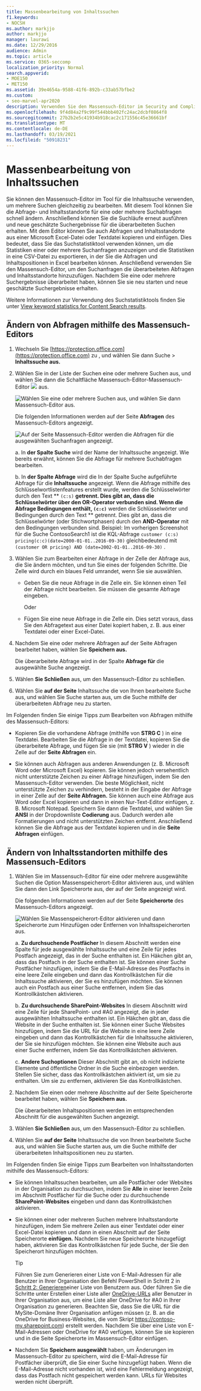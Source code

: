 ```yaml
---
title: Massenbearbeitung von Inhaltssuchen
f1.keywords:
- NOCSH
ms.author: markjjo
author: markjjo
manager: laurawi
ms.date: 12/29/2016
audience: Admin
ms.topic: article
ms.service: O365-seccomp
localization_priority: Normal
search.appverid:
- MOE150
- MET150
ms.assetid: 39e4654a-9588-41f6-892b-c33ab57bfbe2
ms.custom:
- seo-marvel-apr2020
description: Verwenden Sie den Massensuch-Editor im Security and Compliance Center, um die Abfrage- und Inhaltsstandorte für eine oder mehrere Inhaltssuchen schnell zu ändern.
ms.openlocfilehash: 9f4d84a2f9c99f544bbb402fc24ac2dcbf0864f8
ms.sourcegitcommit: 27b2b2e5c41934b918cac2c171556c45e36661bf
ms.translationtype: MT
ms.contentlocale: de-DE
ms.lasthandoff: 03/19/2021
ms.locfileid: "50918231"
---
```

# <a name="bulk-edit-content-searches"></a>Massenbearbeitung von Inhaltssuchen

Sie können den Massensuch-Editor im Tool für die Inhaltssuche verwenden, um mehrere Suchen gleichzeitig zu bearbeiten. Mit diesem Tool können Sie die Abfrage- und Inhaltsstandorte für eine oder mehrere Suchabfragen schnell ändern. Anschließend können Sie die Suchläufe erneut ausführen und neue geschätzte Suchergebnisse für die überarbeiteten Suchen erhalten. Mit dem Editor können Sie auch Abfragen und Inhaltsstandorte aus einer Microsoft Excel-Datei oder Textdatei kopieren und einfügen. Dies bedeutet, dass Sie das Suchstatistiktool verwenden können, um die Statistiken einer oder mehrere Suchanfragen anzuzeigen und die Statistiken in eine CSV-Datei zu exportieren, in der Sie die Abfragen und Inhaltspositionen in Excel bearbeiten können. Anschließend verwenden Sie den Massensuch-Editor, um den Suchanfragen die überarbeiteten Abfragen und Inhaltsstandorte hinzuzufügen. Nachdem Sie eine oder mehrere Suchergebnisse überarbeitet haben, können Sie sie neu starten und neue geschätzte Suchergebnisse erhalten.
  
Weitere Informationen zur Verwendung des Suchstatistiktools finden Sie unter [View keyword statistics for Content Search results](view-keyword-statistics-for-content-search.md).
  
## <a name="use-the-bulk-search-editor-to-change-queries"></a>Ändern von Abfragen mithilfe des Massensuch-Editors

1. Wechseln Sie [https://protection.office.com](https://protection.office.com) zu , und wählen Sie dann Suche  \> **Inhaltssuche aus.**
    
2. Wählen Sie in der Liste der Suchen eine oder  mehrere Suchen aus, und wählen Sie dann die Schaltfläche Massensuch-Editor-Massensuch-Editor ![ ](../media/1ddb3d18-2f00-4a7b-98a6-817ca5ec7014.png) aus.
    
    ![Wählen Sie eine oder mehrere Suchen aus, und wählen Sie dann Massensuch-Editor aus.](../media/600c9716-89a2-4451-b111-fa7cfaad2006.png)
  
    Die folgenden Informationen werden auf der Seite **Abfragen** des Massensuch-Editors angezeigt. 
    
    ![Auf der Seite Massensuch-Editor werden die Abfragen für die ausgewählten Suchanfragen angezeigt.](../media/189659af-cc78-4479-b0bc-a93decad2f6c.png)
  
    a. In **der Spalte Suche** wird der Name der Inhaltssuche angezeigt. Wie bereits erwähnt, können Sie die Abfrage für mehrere Suchabfragen bearbeiten. 
    
    b. In **der Spalte Abfrage** wird die In der Spalte Suche aufgeführte Abfrage für die **Inhaltssuche** angezeigt. Wenn die Abfrage mithilfe des Schlüsselwortlistenfeatures erstellt wurde, werden die Schlüsselwörter durch den Text ** `(c:s)` **getrennt. Dies gibt an, dass die Schlüsselwörter über den **OR-Operator verbunden** sind. Wenn die Abfrage Bedingungen enthält, `(c:c)`** werden die Schlüsselwörter und Bedingungen durch den Text ** getrennt. Dies gibt an, dass die Schlüsselwörter (oder Stichwortphasen) durch den **AND-Operator** mit den Bedingungen verbunden sind. Beispiel: Im vorherigen Screenshot für die Suche ContosoSearch1 ist die KQL-Abfrage  `customer (c:s) pricing(c:c)(date=2000-01-01..2016-09-30)` gleichbedeutend mit  `(customer OR pricing) AND (date=2002-01-01..2016-09-30)` .
    
3. Wählen Sie zum Bearbeiten einer Abfrage in der Zelle der Abfrage aus, die Sie ändern möchten, und tun Sie eines der folgenden Schritte. Die Zelle wird durch ein blaues Feld umrandet, wenn Sie sie auswählen.
    
   - Geben Sie die neue Abfrage in die Zelle ein. Sie können einen Teil der Abfrage nicht bearbeiten. Sie müssen die gesamte Abfrage eingeben.
    
      Oder
    
    - Fügen Sie eine neue Abfrage in die Zelle ein. Dies setzt voraus, dass Sie den Abfragetext aus einer Datei kopiert haben, z. B. aus einer Textdatei oder einer Excel-Datei.
    
4. Nachdem Sie eine oder mehrere Abfragen  auf der Seite Abfragen bearbeitet haben, wählen Sie **Speichern aus.**
    
    Die überarbeitete Abfrage wird in der Spalte **Abfrage für** die ausgewählte Suche angezeigt. 
    
5. Wählen **Sie Schließen** aus, um den Massensuch-Editor zu schließen. 
    
6. Wählen Sie **auf der Seite** Inhaltssuche die  von Ihnen bearbeitete Suche aus, und wählen Sie Suche starten aus, um die Suche mithilfe der überarbeiteten Abfrage neu zu starten. 
    
Im Folgenden finden Sie einige Tipps zum Bearbeiten von Abfragen mithilfe des Massensuch-Editors:
  
- Kopieren Sie die vorhandene Abfrage (mithilfe von **STRG C** ) in eine Textdatei. Bearbeiten Sie die Abfrage in der Textdatei, kopieren Sie die überarbeitete Abfrage, und fügen Sie sie (mit **STRG V** ) wieder in die Zelle auf der **Seite Abfragen** ein. 
    
- Sie können auch Abfragen aus anderen Anwendungen (z. B. Microsoft Word oder Microsoft Excel) kopieren. Sie können jedoch versehentlich nicht unterstützte Zeichen zu einer Abfrage hinzufügen, indem Sie den Massensuch-Editor verwenden. Die beste Möglichkeit, nicht unterstützte Zeichen zu verhindern, besteht in der Eingabe der Abfrage in einer Zelle auf der **Seite Abfragen.** Sie können auch eine Abfrage aus Word oder Excel kopieren und dann in einen Nur-Text-Editor einfügen, z. B. Microsoft Notepad. Speichern Sie dann die Textdatei, und wählen Sie **ANSI** in der Dropdownliste **Codierung** aus. Dadurch werden alle Formatierungen und nicht unterstützten Zeichen entfernt. Anschließend können Sie die Abfrage aus der Textdatei kopieren und in die **Seite Abfragen** einfügen. 
    
  
## <a name="use-the-bulk-search-editor-to-change-content-locations"></a>Ändern von Inhaltsstandorten mithilfe des Massensuch-Editors

1. Wählen Sie im Massensuch-Editor für eine oder mehrere ausgewählte Suchen  die Option Massenspeicherort-Editor aktivieren aus, und wählen Sie dann den Link Speicherorte aus, der auf der Seite angezeigt wird.  
    
    Die folgenden Informationen werden auf der Seite **Speicherorte** des Massensuch-Editors angezeigt. 
    
    ![Wählen Sie Massenspeicherort-Editor aktivieren und dann Speicherorte zum Hinzufügen oder Entfernen von Inhaltsspeicherorten aus.](../media/a5a468ce-bd63-4c53-bc37-ff64cf769e59.png)
  
    a. **Zu durchsuchende Postfächer** In diesem Abschnitt werden eine Spalte für jede ausgewählte Inhaltssuche und eine Zeile für jedes Postfach angezeigt, das in der Suche enthalten ist. Ein Häkchen gibt an, dass das Postfach in der Suche enthalten ist. Sie können einer Suche Postfächer hinzufügen, indem Sie die E-Mail-Adresse des Postfachs in eine leere Zeile eingeben und dann das Kontrollkästchen für die Inhaltssuche aktivieren, der Sie es hinzufügen möchten. Sie können auch ein Postfach aus einer Suche entfernen, indem Sie das Kontrollkästchen aktivieren.
    
    b. **Zu durchsuchende SharePoint-Websites** In diesem Abschnitt wird eine Zeile für jede SharePoint- und #A0 angezeigt, die in jeder ausgewählten Inhaltssuche enthalten ist. Ein Häkchen gibt an, dass die Website in der Suche enthalten ist. Sie können einer Suche Websites hinzufügen, indem Sie die URL für die Website in eine leere Zeile eingeben und dann das Kontrollkästchen für die Inhaltssuche aktivieren, der Sie sie hinzufügen möchten. Sie können eine Website auch aus einer Suche entfernen, indem Sie das Kontrollkästchen aktivieren.
    
    c. **Andere Suchoptionen** Dieser Abschnitt gibt an, ob nicht indizierte Elemente und öffentliche Ordner in die Suche einbezogen werden. Stellen Sie sicher, dass das Kontrollkästchen aktiviert ist, um sie zu enthalten. Um sie zu entfernen, aktivieren Sie das Kontrollkästchen.
    
2. Nachdem Sie einen oder mehrere Abschnitte auf  der Seite Speicherorte bearbeitet haben, wählen Sie **Speichern aus.**
    
    Die überarbeiteten Inhaltspositionen werden im entsprechenden Abschnitt für die ausgewählten Suchen angezeigt.
    
3. Wählen **Sie Schließen** aus, um den Massensuch-Editor zu schließen. 
    
4. Wählen Sie **auf der Seite** Inhaltssuche die  von Ihnen bearbeitete Suche aus, und wählen Sie Suche starten aus, um die Suche mithilfe der überarbeiteten Inhaltspositionen neu zu starten. 
    
Im Folgenden finden Sie einige Tipps zum Bearbeiten von Inhaltsstandorten mithilfe des Massensuch-Editors:
  
- Sie können Inhaltssuchen bearbeiten, um alle Postfächer oder Websites in der Organisation  zu durchsuchen, indem Sie **Alle** in einer leeren Zeile im Abschnitt Postfächer für die Suche oder zu durchsuchende **SharePoint-Websites** eingeben und dann das Kontrollkästchen aktivieren. 
    
- Sie können einer oder mehreren Suchen mehrere Inhaltsstandorte hinzufügen, indem Sie mehrere Zeilen aus einer Textdatei oder einer Excel-Datei kopieren und dann in einen Abschnitt auf der Seite Speicherorte **einfügen.** Nachdem Sie neue Speicherorte hinzugefügt haben, aktivieren Sie das Kontrollkästchen für jede Suche, der Sie den Speicherort hinzufügen möchten. 
    
    > [!TIP]
    > Führen Sie zum Generieren einer Liste von E-Mail-Adressen für alle Benutzer in Ihrer Organisation den Befehl PowerShell in Schritt 2 in [Schritt 2: Generieren](search-the-mailbox-and-onedrive-for-business-for-a-list-of-users.md#step-2-generate-a-list-of-users)einer Liste von Benutzern aus. Oder führen Sie die Schritte unter Erstellen einer Liste aller [OneDrive-URLs](/onedrive/list-onedrive-urls) aller Benutzer in Ihrer Organisation aus, um eine Liste aller OneDrive for #A0 in Ihrer Organisation zu generieren. Beachten Sie, dass Sie die URL für die MySite-Domäne Ihrer Organisation anfügen müssen (z. B. an die OneDrive for Business-Websites, die vom Skript https://contoso-my.sharepoint.com) erstellt werden. Nachdem Sie über eine Liste von E-Mail-Adressen oder OneDrive  for #A0 verfügen, können Sie sie kopieren und in die Seite Speicherorte im Massensuch-Editor einfügen. 
  
- Nachdem Sie **Speichern ausgewählt** haben, um Änderungen im Massensuch-Editor zu speichern, wird die E-Mail-Adresse für Postfächer überprüft, die Sie einer Suche hinzugefügt haben. Wenn die E-Mail-Adresse nicht vorhanden ist, wird eine Fehlermeldung angezeigt, dass das Postfach nicht gespeichert werden kann. URLs für Websites werden nicht überprüft. 
